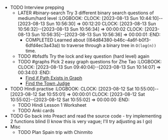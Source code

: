 - TODO Interview prepping
	- LATER #binary-search Try 3 different binary search questions of medium/hard level
	  :LOGBOOK:
	  CLOCK: [2023-08-13 Sun 10:44:10]--[2023-08-13 Sun 10:56:30] =>  00:12:20
	  CLOCK: [2023-08-13 Sun 10:56:32]--[2023-08-13 Sun 10:56:34] =>  00:00:02
	  CLOCK: [2023-08-13 Sun 10:56:35]--[2023-08-13 Sun 10:56:36] =>  00:00:01
	  :END:
		- COMPLETED Learned about ((64d84380-b46c-4a6f-b0f3-6dfd4ec3a43a)) to traverse through a binary tree in `O(log(n))` time.
	- TODO #bfsdfs Try the lock and key question (hard level) again
	- TODO #graphs Pick 2 easy graph questions for Zhe Tao
	  :LOGBOOK:
	  CLOCK: [2023-08-13 Sun 09:40:04]--[2023-08-13 Sun 10:14:07] =>  00:34:03
	  :END:
		- [Find if Path Exists in Graph](https://leetcode.com/problems/find-if-path-exists-in-graph/)
		- [Find the Town Judge](https://leetcode.com/problems/find-the-town-judge/)
- TODO Hindi practise
  :LOGBOOK:
  CLOCK: [2023-08-12 Sat 10:55:00]--[2023-08-12 Sat 10:55:01] =>  00:00:01
  CLOCK: [2023-08-12 Sat 10:55:02]--[2023-08-12 Sat 10:55:02] =>  00:00:00
  :END:
	- TODO Hindi Lesson 1 Worksheet
	- TODO Anki cards
- TODO Go back into Preact and read the source code - try implementing 2 functions blind (I know this is very vague; I'll try adjusting as I go)
- Misc
	- TODO Plan Spain trip with Chinmito
